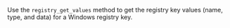 Use the `registry_get_values` method to get the registry key values
(name, type, and data) for a Windows registry key.
